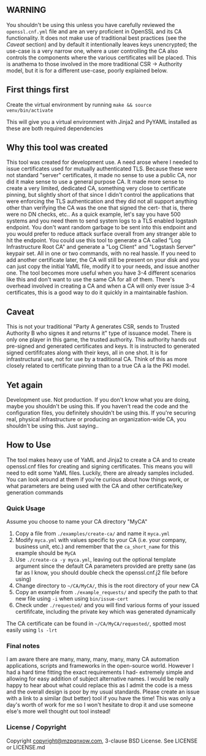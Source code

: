 ## WARNING

You shouldn't be using this unless you have carefully reviewed the `openssl.cnf.yml` file and are an very proficient in OpenSSL and its CA functionality. It does not make use of traditional best practices (see the *Caveat* section) and by default it intentionally leaves keys unencrypted; the use-case is a very narrow one, where a user controlling the CA also controls the components where the various certificates will be placed. This is anathema to those involved in the more traditional CSR -> Authority model, but it is for a different use-case, poorly explained below.

## First things first

Create the virtual environment by running `make && source venv/bin/activate`

This will give you a virtual environment with Jinja2 and PyYAML installed as these are both required dependencies

## Why this tool was created

This tool was created for development use. A need arose where I needed to issue certificates used for mutually authenticated TLS. Because these were not standard "server" certificates, it made no sense to use a public CA, nor did it make sense to use a general purpose CA. It made more sense to create a very limited, dedicated CA, something very close to certificate pinning, but slightly short of that since I didn't control the applications that were enforcing the TLS authentication and they did not all support anything other than verifying the CA was the one that signed the cert- that is, there were no DN checks, etc.. As a quick example, let's say you have 500 systems and you need them to send system logs to a TLS enabled logstash endpoint. You don't want random garbage to be sent into this endpoint and you would prefer to reduce attack surface overall from any stranger able to hit the endpoint. You could use this tool to generate a CA called "Log Infrastructure Root CA" and generate a "Log Client" and "Logstash Server" keypair set. All in one or two commands, with no real hassle. If you need to add another certificate later, the CA will still be present on your disk and you can just copy the initial YaML file, modify it to your needs, and issue another one. The tool becomes more useful when you have 3-4 different scenarios like this and don't want to use the same CA for all of them. There's overhead involved in creating a CA and when a CA will only ever issue 3-4 certificates, this is a good way to do it quickly in a maintainable fashion.

## Caveat

This is not your traditional "Party A generates CSR, sends to Trusted Authority B who signes it and returns it" type of issuance model. There is only one player in this game, the trusted authority. This authority hands out pre-signed and generated certificates and keys. It is instructed to generated signed certififcates along with their keys, all in one shot. It is for infrastructural use, not for use by a traditional CA. Think of this as more closely related to certificate pinning than to a true CA a la the PKI model.

## Yet again

Development use. Not production. If you don't know what you are doing, maybe you shouldn't be using this. If you haven't read the code and the configuration files, you definitely shouldn't be using this. If you're securing real, physical infrastructure or producing an organization-wide CA, you shouldn't be using this. Just saying..

## How to Use

The tool makes heavy use of YaML and Jinja2 to create a CA and to create openssl.cnf files for creating and signing certificates. This means you will need to edit some YaML files. Luckily, there are already samples included. You can look around at them if you're curious about how things work, or what parameters are being used with the CA and other certificate/key generation commands

### Quick Usage

Assume you choose to name your CA directory "MyCA"

1. Copy a file from `./examples/create-ca/` and name it `myca.yml`
2. Modify `myca.yml` with values specific to your CA (i.e. your company, business unit, etc.) and remember that the `ca_short_name` for this example should be `MyCA`
3. Use `./create-ca -y myca.yml`, leaving out the optional template argument since the default CA parameters provided are pretty sane (as far as I know, you should double check the openssl.cnf.j2 file before using)
4. Change directory to `~/CA/MyCA/`, this is the root directory of your new CA
5. Copy an example from `./example_requests/` and specify the path to that new file using `-i` when using `bin/issue-cert`
6. Check under `./requested/` and you will find various forms of your issued certififcate, including the private key which was generated dynamically

The CA certificate can be found in `~/CA/MyCA/requested/`, spotted most easily using `ls -lrt`

### Final notes

I am aware there are many, many, many, many, many CA automation applications, scripts and frameworks in the open-source world. However I had a hard time fitting the exact requirements I had- extremely simple and allowing for easy addition of subject alternative names. I would be really happy to hear about what could replace this as I admit the code is a mess and the overall design is poor by my usual standards. Please create an issue with a link to a similar (but better) tool if you have the time! This was only a day's worth of work for me so I won't hesitate to drop it and use someone else's more well thought out tool instead!

### License / Copyright

Copyright copyright@mzpqnxow.com, 3-clause BSD License. See LICENSE or LICENSE.md